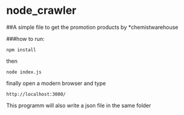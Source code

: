 # node_crawler

##A simple file to get the promotion products by *chemistwarehouse

###how to run:
```
npm install
```
then
```
node index.js
```

finally open a modern browser and type
```
http://localhost:3000/
```
This programm will also write a json file in the same folder
